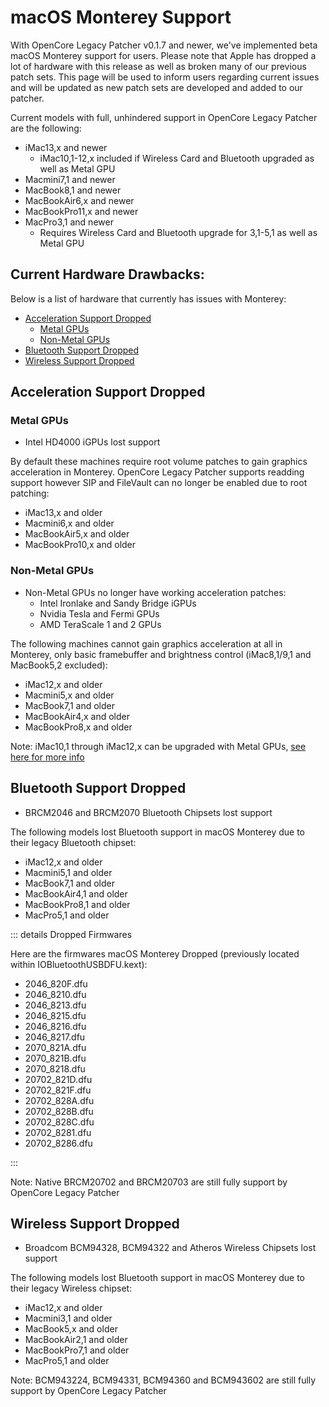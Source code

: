 # macOS Monterey Support

With OpenCore Legacy Patcher v0.1.7 and newer, we've implemented beta macOS Monterey support for users. Please note that Apple has dropped a lot of hardware with this release as well as broken many of our previous patch sets. This page will be used to inform users regarding current issues and will be updated as new patch sets are developed and added to our patcher.

Current models with full, unhindered support in OpenCore Legacy Patcher are the following:

* iMac13,x and newer
  * iMac10,1-12,x included if Wireless Card and Bluetooth upgraded as well as Metal GPU
* Macmini7,1 and newer
* MacBook8,1 and newer
* MacBookAir6,x and newer
* MacBookPro11,x and newer
* MacPro3,1 and newer
  * Requires Wireless Card and Bluetooth upgrade for 3,1-5,1 as well as Metal GPU

## Current Hardware Drawbacks:

Below is a list of hardware that currently has issues with Monterey:

* [Acceleration Support Dropped](#acceleration-support-dropped)
  * [Metal GPUs](#metal-gpus)
  * [Non-Metal GPUs](#non-metal-gpus)
* [Bluetooth Support Dropped](#bluetooth-support-dropped)
* [Wireless Support Dropped](#wireless-support-dropped)

## Acceleration Support Dropped

### Metal GPUs

* Intel HD4000 iGPUs lost support

By default these machines require root volume patches to gain graphics acceleration in Monterey. OpenCore Legacy Patcher supports readding support however SIP and FileVault can no longer be enabled due to root patching:

* iMac13,x and older
* Macmini6,x and older
* MacBookAir5,x and older
* MacBookPro10,x and older

### Non-Metal GPUs

* Non-Metal GPUs no longer have working acceleration patches:
  * Intel Ironlake and Sandy Bridge iGPUs
  * Nvidia Tesla and Fermi GPUs
  * AMD TeraScale 1 and 2 GPUs

The following machines cannot gain graphics acceleration at all in Monterey, only basic framebuffer and brightness control (iMac8,1/9,1 and MacBook5,2 excluded):

* iMac12,x and older
* Macmini5,x and older
* MacBook7,1 and older
* MacBookAir4,x and older
* MacBookPro8,x and older

Note: iMac10,1 through iMac12,x can be upgraded with Metal GPUs, [see here for more info](https://forums.macrumors.com/threads/2011-imac-graphics-card-upgrade.1596614/)

## Bluetooth Support Dropped 

* BRCM2046 and BRCM2070 Bluetooth Chipsets lost support

The following models lost Bluetooth support in macOS Monterey due to their legacy Bluetooth chipset:

* iMac12,x and older
* Macmini5,1 and older
* MacBook7,1 and older
* MacBookAir4,1 and older
* MacBookPro8,1 and older
* MacPro5,1 and older

::: details Dropped Firmwares 

Here are the firmwares macOS Monterey Dropped (previously located within IOBluetoothUSBDFU.kext):

* 2046_820F.dfu
* 2046_8210.dfu
* 2046_8213.dfu
* 2046_8215.dfu
* 2046_8216.dfu
* 2046_8217.dfu
* 2070_821A.dfu
* 2070_821B.dfu
* 2070_8218.dfu
* 20702_821D.dfu
* 20702_821F.dfu
* 20702_828A.dfu
* 20702_828B.dfu
* 20702_828C.dfu
* 20702_8281.dfu
* 20702_8286.dfu

:::

Note: Native BRCM20702 and BRCM20703 are still fully support by OpenCore Legacy Patcher

## Wireless Support Dropped

* Broadcom BCM94328, BCM94322 and Atheros Wireless Chipsets lost support

The following models lost Bluetooth support in macOS Monterey due to their legacy Wireless chipset:

* iMac12,x and older
* Macmini3,1 and older
* MacBook5,x and older
* MacBookAir2,1 and older
* MacBookPro7,1 and older
* MacPro5,1 and older

Note: BCM943224, BCM94331, BCM94360 and BCM943602 are still fully support by OpenCore Legacy Patcher
